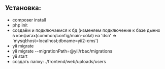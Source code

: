 Установка:
-------------
- composer install
- php init 
- создаём и подключаемся к бд (изменяем подключение к базе дыннх в конфигах(common/config/main-colal) на 'dsn' => 'mysql:host=localhost;dbname=yii2-cms')
- yii migrate 
- yii migrate --migrationPath=@yii/rbac/migrations
- yii start
- создать папку: ./frontend/web/uploads/users